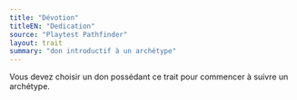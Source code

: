 ```yaml
---
title: "Dévotion"
titleEN: "Dedication"
source: "Playtest Pathfinder"
layout: trait
summary: "don introductif à un archétype"
---
```

Vous devez choisir un don possédant ce trait pour commencer à suivre un archétype.
